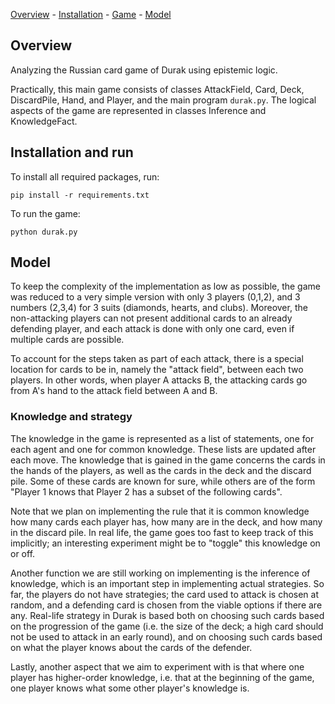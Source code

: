 [Overview](#overview) - 
[Installation](#installation) - 
[Game](#game) -
[Model](#model)

## Overview
Analyzing the Russian card game of Durak using epistemic logic. 

Practically, this main game consists of classes AttackField, Card, Deck, DiscardPile, Hand, and Player, and the main program ```durak.py```. The logical aspects of the game are represented in classes Inference and KnowledgeFact.

## Installation and run
To install all required packages, run:
```
pip install -r requirements.txt
```
To run the game:
```
python durak.py
```

## Model
To keep the complexity of the implementation as low as possible, the game was reduced to a very simple version with only 3 players (0,1,2), and 3 numbers (2,3,4) for 3 suits (diamonds, hearts, and clubs). Moreover, the non-attacking players can not present additional cards to an already defending player, and each attack is done with only one card, even if multiple cards are possible. 

To account for the steps taken as part of each attack, there is a special location for cards to be in, namely the "attack field", between each two players. In other words, when player A attacks B, the attacking cards go from A's hand to the attack field between A and B. 

### Knowledge and strategy
The knowledge in the game is represented as a list of statements, one for each agent and one for common knowledge. These lists are updated after each move. The knowledge that is gained in the game concerns the cards in the hands of the players, as well as the cards in the deck and the discard pile. Some of these cards are known for sure, while others are of the form "Player 1 knows that Player 2 has a subset of the following cards". 

Note that we plan on implementing the rule that it is common knowledge how many cards each player has, how many are in the deck, and how many in the discard pile. In real life, the game goes too fast to keep track of this implicitly; an interesting experiment might be to "toggle" this knowledge on or off.

Another function we are still working on implementing is the inference of knowledge, which is an important step in implementing actual strategies. So far, the players do not have strategies; the card used to attack is chosen at random, and a defending card is chosen from the viable options if there are any. Real-life strategy in Durak is based both on choosing such cards based on the progression of the game (i.e. the size of the deck; a high card should not be used to attack in an early round), and on choosing such cards based on what the player knows about the cards of the defender. 

Lastly, another aspect that we aim to experiment with is that where one player has higher-order knowledge, i.e. that at the beginning of the game, one player knows what some other player's knowledge is. 
